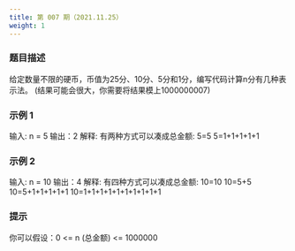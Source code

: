 ```yaml
---
title: 第 007 期（2021.11.25）
weight: 1
---
```


### 题目描述

给定数量不限的硬币，币值为25分、10分、5分和1分，编写代码计算n分有几种表示法。
(结果可能会很大，你需要将结果模上1000000007)

### 示例 1

输入: n = 5
输出：2
解释: 有两种方式可以凑成总金额:
5=5
5=1+1+1+1+1

### 示例 2

输入: n = 10
输出：4
解释: 有四种方式可以凑成总金额:
10=10
10=5+5
10=5+1+1+1+1+1
10=1+1+1+1+1+1+1+1+1+1

### 提示

你可以假设：0 <= n (总金额) <= 1000000
